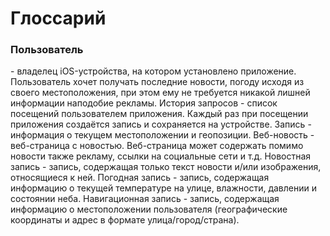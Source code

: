 # Глоссарий

<h3>Пользователь</h3> - владелец iOS-устройства, на котором установлено приложение. Пользователь хочет получать последние новости, погоду исходя из
своего местоположения, при этом ему не требуется никакой лишней информации наподобие рекламы.
История запросов - список посещений пользователем приложения. Каждый раз при посещении приложения создаётся запись и сохраняется на устройстве.
Запись - информация о текущем местоположении и геопозиции.
Веб-новость - веб-страница с новостью. Веб-страница может содержать помимо новости также рекламу, ссылки на социальные сети и т.д.
Новостная запись - запись, содержащая только текст новости и/или изображения, относящиеся к ней.
Погодная запись - запись, содержащая информацию о текущей температуре на улице, влажности, давлении и состоянии неба.
Навигационная запись - запись, содержащая информацию о местоположении пользователя (географические координаты и адрес в формате улица/город/страна).
